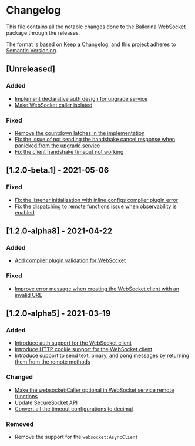 # Changelog
This file contains all the notable changes done to the Ballerina WebSocket package through the releases.

The format is based on [Keep a Changelog](https://keepachangelog.com/en/1.0.0/), and this project adheres to [Semantic Versioning](https://semver.org/spec/v2.0.0.html).

## [Unreleased]

### Added
- [Implement declarative auth design for upgrade service](https://github.com/ballerina-platform/ballerina-standard-library/issues/1405)
- [Make WebSocket caller isolated](https://github.com/ballerina-platform/ballerina-standard-library/issues/1589)

### Fixed
- [Remove the countdown latches in the implementation](https://github.com/ballerina-platform/ballerina-standard-library/issues/1385)
- [Fix the issue of not sending the handshake cancel response when panicked from the upgrade service](https://github.com/ballerina-platform/ballerina-standard-library/issues/1439)
- [Fix the client handshake timeout not working](https://github.com/ballerina-platform/ballerina-standard-library/issues/1478)

## [1.2.0-beta.1] - 2021-05-06

### Fixed
- [Fix the listener initialization with inline configs compiler plugin error](https://github.com/ballerina-platform/ballerina-standard-library/issues/1304)
- [Fix the dispatching to remote functions issue when observability is enabled](https://github.com/ballerina-platform/ballerina-standard-library/issues/1313)

## [1.2.0-alpha8] - 2021-04-22

### Added
- [Add compiler plugin validation for WebSocket](https://github.com/ballerina-platform/ballerina-standard-library/issues/778)

### Fixed
- [Improve error message when creating the WebSocket client with an invalid URL](https://github.com/ballerina-platform/ballerina-standard-library/issues/1142)

## [1.2.0-alpha5] - 2021-03-19

### Added
- [Introduce auth support for the WebSocket client](https://github.com/ballerina-platform/ballerina-standard-library/issues/820)
- [Introduce HTTP cookie support for the WebSocket client](https://github.com/ballerina-platform/ballerina-standard-library/issues/978)
- [Introduce support to send text, binary, and pong messages by returning them from the remote methods](https://github.com/ballerina-platform/ballerina-standard-library/issues/1033)

### Changed
- [Make the websocket:Caller optional in WebSocket service remote functions](https://github.com/ballerina-platform/ballerina-standard-library/issues/1033)
- [Update SecureSocket API](https://github.com/ballerina-platform/ballerina-standard-library/issues/1068)
- [Convert all the timeout configurations to decimal](https://github.com/ballerina-platform/ballerina-standard-library/issues/1024)

### Removed
- Remove the support for the `websocket:AsyncClient`